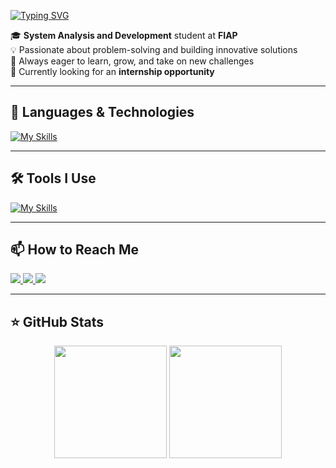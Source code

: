 <div>
  
[![Typing SVG](https://readme-typing-svg.demolab.com/?lines=Hi+there,+I'm+Guilherme!+👋🏼;You+can+call+me+Gui!&size=32&color=20B2AA&height=50&width=700&duration=6000&pause=3000)](https://git.io/typing-svg)

🎓 **System Analysis and Development** student at **FIAP**  
💡 Passionate about problem-solving and building innovative solutions  
🚀 Always eager to learn, grow, and take on new challenges  
💼 Currently looking for an **internship opportunity**  

</div>

---

## 🚀 Languages & Technologies  

[![My Skills](https://skillicons.dev/icons?i=java,js,ts,react,python,cs,cpp,dotnet,html,css,tailwind,vite,spring,linux&perline=8)](https://skillicons.dev)

---

## 🛠️ Tools I Use  

[![My Skills](https://skillicons.dev/icons?i=vscode,idea,pycharm,git,github,figma,docker,postman,rider&perline=8)](https://skillicons.dev)

---

## 📫 How to Reach Me  

<p align="left">
  <a href="https://www.linkedin.com/in/guilherme-romanholi-6b71782b7/" target="_blank">
    <img src="https://img.shields.io/badge/-LinkedIn-%230077B5?style=for-the-badge&logo=linkedin&logoColor=white"/>
  </a>  
  <a href="mailto:guilhermeroma343@gmail.com" target="_blank">
    <img src="https://img.shields.io/badge/Gmail-D14836?style=for-the-badge&logo=gmail&logoColor=white"/>
  </a>  
  <a href="https://instagram.com/gui_r0ma" target="_blank">
    <img src="https://img.shields.io/badge/Instagram-E4405F?style=for-the-badge&logo=instagram&logoColor=white"/>
  </a>  
</p>

---

## ⭐ GitHub Stats  

<p align="center">
  <img src="https://github-readme-stats.vercel.app/api?username=GuiRomanholi&show_icons=true&theme=tokyonight" height="180em"/>
  <img src="https://github-readme-stats.vercel.app/api/top-langs/?username=GuiRomanholi&layout=compact&theme=tokyonight&langs_count=8" height="180em"/>
</p>
